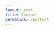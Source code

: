 ```yaml
---
layout: post
title: Contact
permalink: /posts/4
---
```

<div class="content-post">
  <img src="{{ site.url | append: site.baseurl }}/img/post/41.jpg"
    class="img-responsive" alt="">
  <img src="{{ site.url | append: site.baseurl }}/img/post/42.jpg"
    class="img-responsive" alt="">
</div>
